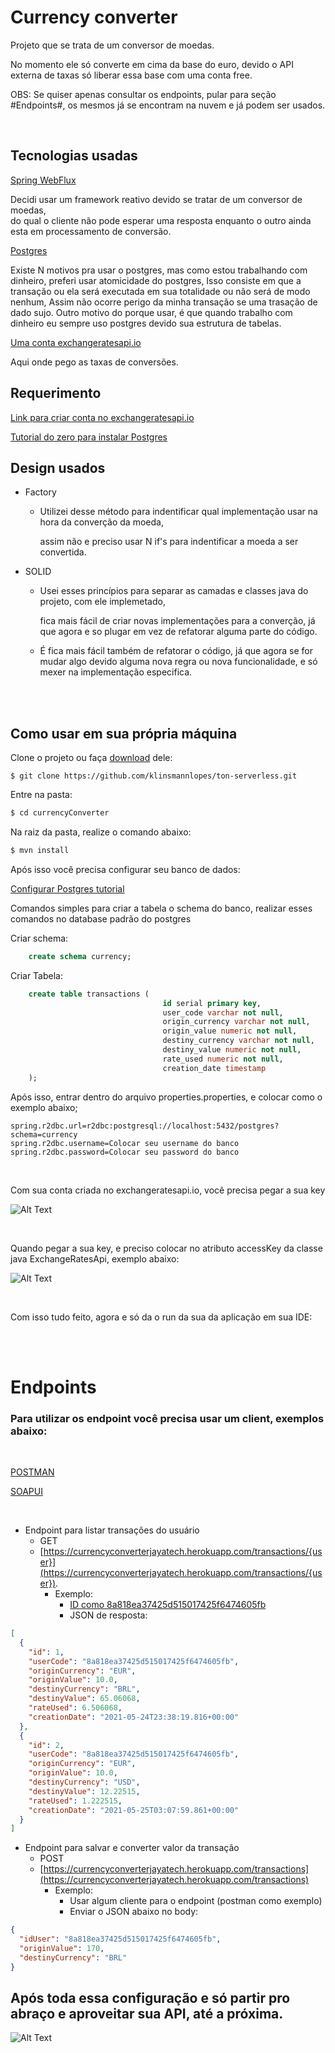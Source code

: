 # Currency converter
Projeto que se trata de um conversor de moedas.

No momento ele só converte em cima da base do euro, devido o API externa de taxas só liberar essa base com uma conta free.

OBS: Se quiser apenas consultar os endpoints, pular para seção #Endpoints#, os mesmos já se encontram na nuvem e já podem ser usados.

<br />

## Tecnologias usadas

[Spring WebFlux](https://docs.spring.io/spring-framework/docs/current/reference/html/web-reactive.html)

Decidi usar um framework reativo devido se tratar de um conversor de moedas,
<br>
do qual o cliente não pode esperar uma resposta enquanto o outro ainda esta em processamento de conversão.

[Postgres](https://www.postgresql.org/download/)

Existe N motivos pra usar o postgres, mas como estou trabalhando com dinheiro, preferi usar atomicidade do postgres,
Isso consiste em que a transação ou ela será executada em sua totalidade ou não será de modo nenhum,
Assim não ocorre perigo da minha transação se uma trasação de dado sujo.
Outro motivo do porque usar, é que quando trabalho com dinheiro eu sempre uso postgres devido sua estrutura de tabelas.

[Uma conta exchangeratesapi.io](https://exchangeratesapi.io/)

Aqui onde pego as taxas de conversões.

## Requerimento

[Link para criar conta no exchangeratesapi.io](https://exchangeratesapi.io/)

[Tutorial do zero para instalar Postgres](https://www.postgresql.org/download/)

## Design usados

- Factory
    - Utilizei desse método para indentificar qual implementação usar na hora da converção da moeda,
        
      assim não e preciso usar N if's para indentificar a moeda a ser convertida.
    
- SOLID
    - Usei esses princípios para separar as camadas e classes java do projeto, com ele implemetado,
    
      fica mais fácil de criar novas implementações para a converção, já que agora e so plugar em vez de refatorar alguma parte do código.
      
    - É fica mais fácil também de refatorar o código, já que agora se for mudar algo devido alguma nova regra ou nova funcionalidade, e só mexer na implementação especifica.  



<br /><br />

## Como usar em sua própria máquina

Clone o projeto ou faça [download](https://github.com/klinsmannlopes/currencyConverter.git) dele:

```git
$ git clone https://github.com/klinsmannlopes/ton-serverless.git
```

Entre na pasta:

```sh
$ cd currencyConverter
```

Na raiz da pasta, realize o comando abaixo:

```sh
$ mvn install
```

Após isso você precisa configurar seu banco de dados:

[Configurar Postgres tutorial](https://www.devmedia.com.br/postgresql-tutorial/33025)

Comandos simples para criar a tabela o schema do banco, realizar esses comandos no database padrão do postgres

Criar schema:

```sql
    create schema currency;
```

Criar Tabela:

```sql
    create table transactions (
                                  id serial primary key,
                                  user_code varchar not null,
                                  origin_currency varchar not null,
                                  origin_value numeric not null,
                                  destiny_currency varchar not null,
                                  destiny_value numeric not null,
                                  rate_used numeric not null,
                                  creation_date timestamp
    );
```

Após isso, entrar  dentro do arquivo properties.properties, e colocar como o exemplo abaixo;

```
spring.r2dbc.url=r2dbc:postgresql://localhost:5432/postgres?schema=currency
spring.r2dbc.username=Colocar seu username do banco
spring.r2dbc.password=Colocar seu password do banco
```
<br />

Com sua conta criada no exchangeratesapi.io, você precisa pegar a sua key

![Alt Text](https://media.giphy.com/media/ebko7iT5sdHN9Dwgy0/giphy.gif)

<br />

Quando pegar a sua key, e preciso colocar no atributo accessKey da classe java ExchangeRatesApi, exemplo abaixo:

![Alt Text](https://media.giphy.com/media/uZvgXci5Jrc7Fk3lBc/giphy.gif)

<br />


Com isso tudo feito, agora e só da o run da sua da aplicação em sua IDE:

<br /><br />

# Endpoints

### Para utilizar os endpoint você precisa usar um client, exemplos abaixo:

<br />

[POSTMAN](https://www.postman.com)

[SOAPUI](https://www.soapui.org)

<br />

- Endpoint para listar transações do usuário
    - GET
    - [https://currencyconverterjayatech.herokuapp.com/transactions/{user}](https://currencyconverterjayatech.herokuapp.com/transactions/{user}).
        - Exemplo:
            - [ID como 8a818ea37425d515017425f6474605fb](https://currencyconverterjayatech.herokuapp.com/transactions/8a818ea37425d515017425f6474605fb)
            - JSON de resposta:

```json
[
  {
    "id": 1,
    "userCode": "8a818ea37425d515017425f6474605fb",
    "originCurrency": "EUR",
    "originValue": 10.0,
    "destinyCurrency": "BRL",
    "destinyValue": 65.06068,
    "rateUsed": 6.506068,
    "creationDate": "2021-05-24T23:38:19.816+00:00"
  },
  {
    "id": 2,
    "userCode": "8a818ea37425d515017425f6474605fb",
    "originCurrency": "EUR",
    "originValue": 10.0,
    "destinyCurrency": "USD",
    "destinyValue": 12.22515,
    "rateUsed": 1.222515,
    "creationDate": "2021-05-25T03:07:59.861+00:00"
  }
]
```

- Endpoint para salvar e converter valor da transação
    - POST
    - [https://currencyconverterjayatech.herokuapp.com/transactions](https://currencyconverterjayatech.herokuapp.com/transactions)
        - Exemplo:
            - Usar algum cliente para o endpoint (postman como exemplo)
            - Enviar o JSON abaixo no body:

```json
{
  "idUser": "8a818ea37425d515017425f6474605fb",
  "originValue": 170,
  "destinyCurrency": "BRL"
}
```

## Após toda essa configuração e só partir pro abraço e aproveitar sua API, até a próxima.


![Alt Text](https://media.giphy.com/media/eEXxfHQJ0dWOrctI55/giphy.gif)